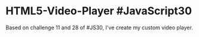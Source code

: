 # HTML5-Video-Player #JavaScript30

Based on challenge 11 and 28 of #JS30, I've create my custom video player.